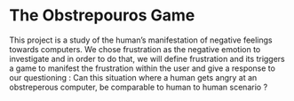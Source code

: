 # The Obstrepouros Game
 
 This project is a study of the human’s manifestation of negative feelings towards computers. We chose frustration as the negative emotion to investigate and in order to do that, we will define frustration and its triggers a game to manifest the frustration within the user and give a response to our questioning : Can this situation where a human gets angry at an obstreperous computer, be comparable to human to human scenario ?
